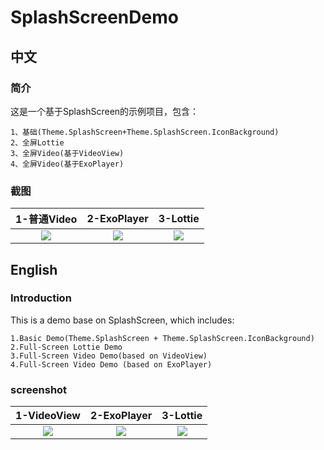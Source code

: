 # SplashScreenDemo

## 中文

### 简介

这是一个基于SplashScreen的示例项目，包含：

```
1、基础(Theme.SplashScreen+Theme.SplashScreen.IconBackground)
2、全屏Lottie
3、全屏Video(基于VideoView)
4、全屏Video(基于ExoPlayer)
```

### 截图

| 1-普通Video | 2-ExoPlayer | 3-Lottie |
| :---------: | :---------: | :------: |
|   ![][1]    |   ![][2]    |  ![][3]  |



## English

### Introduction

This is a demo base on SplashScreen,  which includes:

```
1.Basic Demo(Theme.SplashScreen + Theme.SplashScreen.IconBackground)
2.Full-Screen Lottie Demo
3.Full-Screen Video Demo(based on VideoView)
4.Full-Screen Video Demo (based on ExoPlayer)
```

### screenshot

| 1-VideoView | 2-ExoPlayer | 3-Lottie |
| :---------: | :---------: | :------: |
|   ![][1]    |   ![][2]    |  ![][3]  |



[1]:images/android-splash-video-5.gif
[2]:images/android-splash-exo-6.gif
[3]:images/android-splash-lottie-7.gif